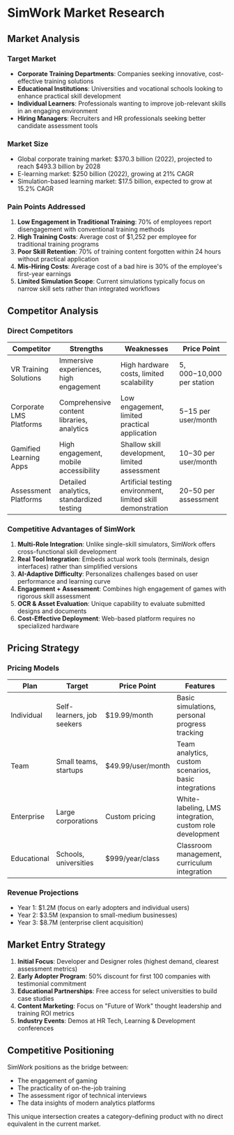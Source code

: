 # SimWork Market Research

## Market Analysis

### Target Market
- **Corporate Training Departments**: Companies seeking innovative, cost-effective training solutions
- **Educational Institutions**: Universities and vocational schools looking to enhance practical skill development
- **Individual Learners**: Professionals wanting to improve job-relevant skills in an engaging environment
- **Hiring Managers**: Recruiters and HR professionals seeking better candidate assessment tools

### Market Size
- Global corporate training market: $370.3 billion (2022), projected to reach $493.3 billion by 2028
- E-learning market: $250 billion (2022), growing at 21% CAGR
- Simulation-based learning market: $17.5 billion, expected to grow at 15.2% CAGR

### Pain Points Addressed
1. **Low Engagement in Traditional Training**: 70% of employees report disengagement with conventional training methods
2. **High Training Costs**: Average cost of $1,252 per employee for traditional training programs
3. **Poor Skill Retention**: 70% of training content forgotten within 24 hours without practical application
4. **Mis-Hiring Costs**: Average cost of a bad hire is 30% of the employee's first-year earnings
5. **Limited Simulation Scope**: Current simulations typically focus on narrow skill sets rather than integrated workflows

## Competitor Analysis

### Direct Competitors

| Competitor | Strengths | Weaknesses | Price Point |
|------------|-----------|------------|-------------|
| VR Training Solutions | Immersive experiences, high engagement | High hardware costs, limited scalability | $5,000-$10,000 per station |
| Corporate LMS Platforms | Comprehensive content libraries, analytics | Low engagement, limited practical application | $5-$15 per user/month |
| Gamified Learning Apps | High engagement, mobile accessibility | Shallow skill development, limited assessment | $10-$30 per user/month |
| Assessment Platforms | Detailed analytics, standardized testing | Artificial testing environment, limited skill demonstration | $20-$50 per assessment |

### Competitive Advantages of SimWork
1. **Multi-Role Integration**: Unlike single-skill simulators, SimWork offers cross-functional skill development
2. **Real Tool Integration**: Embeds actual work tools (terminals, design interfaces) rather than simplified versions
3. **AI-Adaptive Difficulty**: Personalizes challenges based on user performance and learning curve
4. **Engagement + Assessment**: Combines high engagement of games with rigorous skill assessment
5. **OCR & Asset Evaluation**: Unique capability to evaluate submitted designs and documents
6. **Cost-Effective Deployment**: Web-based platform requires no specialized hardware

## Pricing Strategy

### Pricing Models

| Plan | Target | Price Point | Features |
|------|--------|-------------|----------|
| Individual | Self-learners, job seekers | $19.99/month | Basic simulations, personal progress tracking |
| Team | Small teams, startups | $49.99/user/month | Team analytics, custom scenarios, basic integrations |
| Enterprise | Large corporations | Custom pricing | White-labeling, LMS integration, custom role development |
| Educational | Schools, universities | $999/year/class | Classroom management, curriculum integration |

### Revenue Projections
- Year 1: $1.2M (focus on early adopters and individual users)
- Year 2: $3.5M (expansion to small-medium businesses)
- Year 3: $8.7M (enterprise client acquisition)

## Market Entry Strategy
1. **Initial Focus**: Developer and Designer roles (highest demand, clearest assessment metrics)
2. **Early Adopter Program**: 50% discount for first 100 companies with testimonial commitment
3. **Educational Partnerships**: Free access for select universities to build case studies
4. **Content Marketing**: Focus on "Future of Work" thought leadership and training ROI metrics
5. **Industry Events**: Demos at HR Tech, Learning & Development conferences

## Competitive Positioning
SimWork positions as the bridge between:
- The engagement of gaming
- The practicality of on-the-job training
- The assessment rigor of technical interviews
- The data insights of modern analytics platforms

This unique intersection creates a category-defining product with no direct equivalent in the current market.
